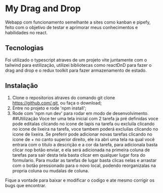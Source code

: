 # My Drag and Drop
  Webapp com funcionamento semelhante a sites como kanban e pipefy, feito com o objetivo de testar e aprimorar meus conhecimentos e habilidades no react.
## Tecnologias
  Foi utilizado o typescript atraves de um projeto vite juntamente com o tailwind para estilização, utilizei bibliotecas como reactDnD para fazer o drag and drop e o redux toolkit para fazer armazenamento de estado.
## Instalação
  1. Clone o repositorios atraves do comando git clone https://github.com/.git, ou faça o download;
  2. Entre no projeto e rode 'npm install';
  3. Rode com 'npm run dev' para rodar em modo de desenvolvimento.
##Utilização
  Voce ter uma tela inicial com 2 tarefa ja pré definidas voce pode editalas clicando no icone de lapis na tarefa ou excluila clicando no icone de lixeira na tarefa, voce tambem poderá excluilas clicando no icone de lixeira.
  Se preferir pode adicionar novas tarefas clicando no icone de + no canto superior direito, ele ira abri uma tela na qual você entrara com o titulo a descrição e a cor da tarefa, para adicionala basta clicar nop botão enviar, e ela será adicionada na primeira coluna de tarefas para sair desta tela basta clicar em qualquer lugar fora do formulario.
  Para mudar as tarefas de lugar basta clicas nelas e arrastar com o botão pressionado para o novo local, podendo reorganizalas na propria coluna ou mudalas de coluna.

  Fique a vontade para baixar e modificar o codigo e ate mesmo corrigir os bugs que encontrar.

